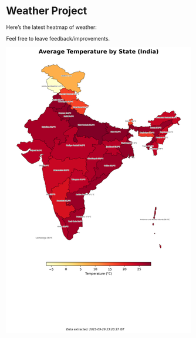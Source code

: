 # Weather Project

Here’s the latest heatmap of weather:

Feel free to leave feedback/improvements.

![India Heatmap](docs/assets/india_heatmap.png?v=DAC6EF)
